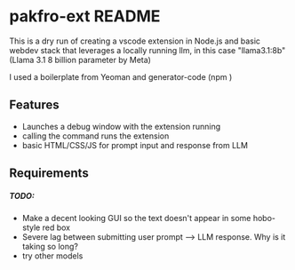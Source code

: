 # pakfro-ext README

This is a dry run of creating a vscode extension in Node.js and basic webdev stack that leverages a locally running llm, in this case "llama3.1:8b" (Llama 3.1 8 billion parameter by Meta)

I used a boilerplate from Yeoman and generator-code (npm
)
## Features

- Launches a debug window with the extension running
- calling the command runs the extension
- basic HTML/CSS/JS for prompt input and response from LLM


## Requirements
##### TODO:

- Make a decent looking GUI so the text doesn't appear in some hobo-style red box
- Severe lag between submitting user prompt --> LLM response. Why is it taking so long?
- try other models
